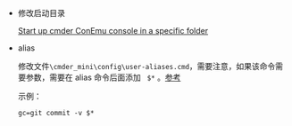 + 修改启动目录

  [Start up cmder ConEmu console in a specific folder](https://stackoverflow.com/questions/31933766/start-up-cmder-conemu-console-in-a-specific-folder)

+ alias

  修改文件`\cmder_mini\config\user-aliases.cmd`，需要注意，如果该命令需要参数，需要在 alias 命令后面添加 ` $*` 。[参考](http://cmder.net/)

  示例：

  ```shell
  gc=git commit -v $*
  ```


